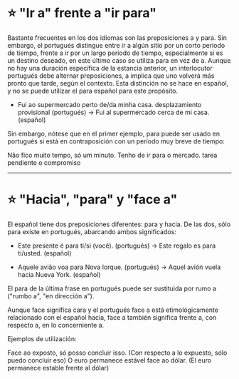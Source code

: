 # :star: "Ir a" frente a "ir para"

Bastante frecuentes en los dos idiomas son las preposiciones a y para. Sin embargo, el portugués distingue entre ir a algún sitio por un corto período de tiempo, frente a ir por un largo período de tiempo, especialmente si es un destino deseado, en este último caso se utiliza para en vez de a. Aunque no hay una duración específica de la estancia anterior, un interlocutor portugués debe alternar preposiciones, a implica que uno volverá más pronto que tarde, según el contexto. Esta distinción no se hace en español, y no se puede utilizar el para español para este propósito.

- Fui ao supermercado perto de/da minha casa. desplazamiento provisional (portugués) -> Fui al supermercado cerca de mi casa. (español)

Sin embargo, nótese que en el primer ejemplo, para puede ser usado en portugués si está en contraposición con un período muy breve de tiempo:

Não fico muito tempo, só um minuto. Tenho de ir para o mercado. tarea pendiente o compromiso

---

# :star:  "Hacia", "para" y "face a"

El español tiene dos preposiciones diferentes: para y hacia. De las dos, sólo para existe en portugués, abarcando ambos significados:

- Este presente é para ti/si (você). (portugués) -> Este regalo es para ti/usted. (español)


- Aquele avião voa para Nova Iorque. (portugués) -> Aquel avión vuela hacia Nueva York. (español)

El para de la última frase en portugués puede ser sustituida por rumo a ("rumbo a", "en
dirección a").

Aunque face significa cara y el portugués face a está etimológicamente relacionado con el
español hacia, face a también significa frente a, con respecto a, en lo concerniente a. 

Ejemplos de utilización:

Face ao exposto, só posso concluir isso. (Con respecto a lo expuesto, sólo puedo concluir eso) O euro permanece estável face ao dólar. (El euro permanece estable frente al dólar)
